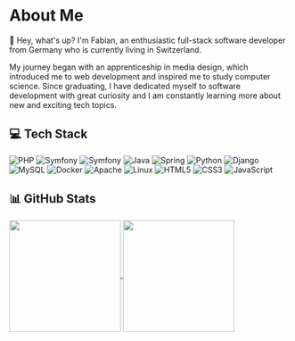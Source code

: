 # About Me

👋 Hey, what's up? I'm Fabian, an enthusiastic full-stack software developer from Germany who is currently living in Switzerland.

My journey began with an apprenticeship in media design, which introduced me to web development and inspired me to study computer science. Since graduating, I have dedicated myself to software development with great curiosity and I am constantly learning more about new and exciting tech topics.

## 💻 Tech Stack

![PHP](https://img.shields.io/badge/PHP-777BB4.svg?style=flat-square&logo=php&logoColor=white)
![Symfony](https://img.shields.io/badge/CakePHP-C92434.svg?style=flat-square&logo=cakephp&logoColor=white)
![Symfony](https://img.shields.io/badge/Symfony-000000.svg?style=flat-square&logo=symfony&logoColor=white)
![Java](https://img.shields.io/badge/Java-ED8B00.svg?style=flat-square&logo=openjdk&logoColor=white)
![Spring](https://img.shields.io/badge/Spring-6DB33F.svg?style=flat-square&logo=spring&logoColor=white)
![Python](https://img.shields.io/badge/Python-3670A0?style=flat-square&logo=python&logoColor=white)
![Django](https://img.shields.io/badge/Django-092E20.svg?style=flat-square&logo=django&logoColor=white)
![MySQL](https://img.shields.io/badge/MySQL-00758F.svg?style=flat-square&logo=mysql&logoColor=white)
![Docker](https://img.shields.io/badge/Docker-384D54.svg?style=flat-square&logo=docker&logoColor=white)
![Apache](https://img.shields.io/badge/Apache-F69824.svg?style=flat-square&logo=apache&logoColor=white)
![Linux](https://img.shields.io/badge/Linux-020204.svg?style=flat-square&logo=linux&logoColor=white)
![HTML5](https://img.shields.io/badge/HTML-E34C26.svg?style=flat-square&logo=html5&logoColor=white)
![CSS3](https://img.shields.io/badge/CSS-264DE4.svg?style=flat-square&logo=css&logoColor=white)
![JavaScript](https://img.shields.io/badge/JavaScript-F7DF1E.svg?style=flat-square&logo=javascript&logoColor=black)

## 📊 GitHub Stats

<a href="https://github.com/anuraghazra/github-readme-stats">
  <img height=200 align="center" src="https://github-readme-stats.vercel.app/api/top-langs/?username=Neluxx&theme=dark&layout=donut">
</a>
<a href="https://github.com/anuraghazra/github-readme-stats">
  <img height=200 align="center" src="https://github-readme-stats.vercel.app/api?username=Neluxx&theme=dark&hide=contribs">
</a>
